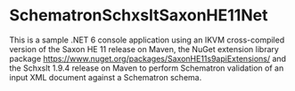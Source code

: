 # SchematronSchxsltSaxonHE11Net

This is a sample .NET 6 console application using an IKVM cross-compiled version of the Saxon HE 11 release on Maven, the NuGet extension library package https://www.nuget.org/packages/SaxonHE11s9apiExtensions/ and the Schxslt 1.9.4 release on Maven to perform Schematron validation of an input XML document against a Schematron schema.

